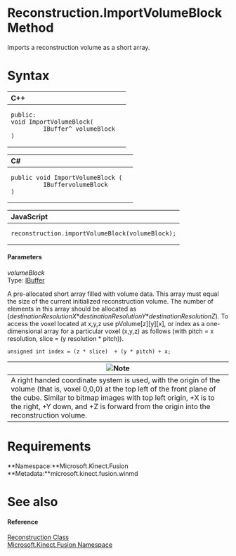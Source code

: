 Reconstruction.ImportVolumeBlock Method  
=======================================  

Imports a reconstruction volume as a short array. <span id="syntaxSection"></span>

Syntax  
======  

<table>
<colgroup>
<col width="100%" />
</colgroup>
<thead>
<tr class="header">
<th align="left">C++</th>
</tr>
</thead>
<tbody>
<tr class="odd">
<td align="left"><pre><code>public:  
void ImportVolumeBlock(  
         IBuffer^ volumeBlock  
)</code></pre></td>
</tr>
</tbody>
</table>

<table>
<colgroup>
<col width="100%" />
</colgroup>
<thead>
<tr class="header">
<th align="left">C#</th>
</tr>
</thead>
<tbody>
<tr class="odd">
<td align="left"><pre><code>public void ImportVolumeBlock (  
         IBuffervolumeBlock  
)</code></pre></td>
</tr>
</tbody>
</table>

<table>
<colgroup>
<col width="100%" />
</colgroup>
<thead>
<tr class="header">
<th align="left">JavaScript</th>
</tr>
</thead>
<tbody>
<tr class="odd">
<td align="left"><pre><code>reconstruction.importVolumeBlock(volumeBlock);</code></pre></td>
</tr>
</tbody>
</table>

<span id="ID4EG"></span>
#### Parameters  

*volumeBlock*    
Type: [IBuffer](http://msdn.microsoft.com/en-us/library/windows.storage.streams.ibuffer.aspx)  

A pre-allocated short array filled with volume data. This array must equal the size of the current initialized reconstruction volume. The number of elements in this array should be allocated as (*destinationResolutionX*\**destinationResolutionY*\**destinationResolutionZ*). To access the voxel located at x,y,z use pVolume[z][y][x], or index as a one-dimensional array for a particular voxel (x,y,z) as follows (with pitch = x resolution, slice = (y resolution \* pitch)).  

    unsigned int index = (z * slice)  + (y * pitch) + x;  

| ![](../../../../../../resources/note.gif)Note                                                                                                                                                                                                                                                |
|----------------------------------------------------------------------------------------------------------------------------------------------------------------------------------------------------------------------------------------------------------------------------------------------|
| A right handed coordinate system is used, with the origin of the volume (that is, voxel 0,0,0) at the top left of the front plane of the cube. Similar to bitmap images with top left origin, +X is to the right, +Y down, and +Z is forward from the origin into the reconstruction volume. |

<span id="requirements"></span>

Requirements  
============  

**Namespace:**Microsoft.Kinect.Fusion  
**Metadata:**microsoft.kinect.fusion.winmd  

<span id="ID4ERB"></span>

See also  
========  

<span id="ID4ETB"></span>
#### Reference  

[Reconstruction Class](../../Reconstruction_Class.md)  
 [Microsoft.Kinect.Fusion Namespace](../../../Kinect.Fusion.md)  



<!--Please do not edit the data in the comment block below.-->
<!--
TOCTitle : ImportVolumeBlock Method
RLTitle : Reconstruction.ImportVolumeBlock Method
KeywordK : ImportVolumeBlock method
KeywordK : Reconstruction.ImportVolumeBlock method
KeywordF : Microsoft.Kinect.Fusion.Reconstruction.ImportVolumeBlock
KeywordF : Reconstruction.ImportVolumeBlock
KeywordF : ImportVolumeBlock
KeywordF : Microsoft.Kinect.Fusion.Reconstruction.ImportVolumeBlock(Windows.Storage.Streams.IBuffer)
KeywordA : M:Microsoft.Kinect.Fusion.Reconstruction.ImportVolumeBlock(Windows.Storage.Streams.IBuffer)
AssetID : M:Microsoft.Kinect.Fusion.Reconstruction.ImportVolumeBlock(Windows.Storage.Streams.IBuffer)
Locale : en-us
CommunityContent : 1
APIType : Managed
APILocation : microsoft.kinect.fusion.winmd
APIName : Microsoft.Kinect.Fusion.Reconstruction.ImportVolumeBlock
TargetOS : Windows
TopicType : kbSyntax
DevLang : VB
DevLang : CSharp
DevLang : JavaScript
DevLang : C++
DocSet : K4Wv2
ProjType : K4Wv2Proj
Technology : Kinect for Windows
Product : Kinect for Windows SDK v2
productversion : 20
-->
